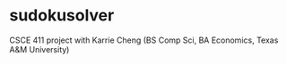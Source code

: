 # sudokusolver
CSCE 411 project with Karrie Cheng (BS Comp Sci, BA Economics, Texas A&amp;M University)
